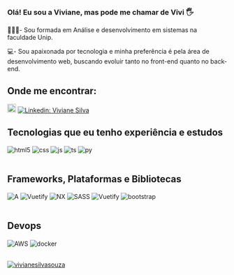 ### Olá! Eu sou a Viviane, mas pode me chamar de Vivi 🖐️

👩🏻‍🎓- Sou formada em Análise e desenvolvimento em sistemas na faculdade Unip. 

💻- Sou apaixonada por tecnologia e minha preferência é pela área de desenvolvimento web, buscando evoluir tanto no front-end quanto no back-end.

## Onde me encontrar:

 <a href = "vivianedasilvasouza2020@gmail.com"><img height="20" src="https://img.shields.io/badge/Gmail-D14836?style=for-the-badge&logo=gmail&logoColor=white" target="_red"></a>
 [![Linkedin: Viviane Silva](https://img.shields.io/badge/-VivianeSilva-blue?style=flat-square&logo=Linkedin&logoColor=white&link=LINK-DO-SEU-LINKEDIN)](https://www.linkedin.com/in/viviane-da-silva-souza-88b6431a5/)

## Tecnologias que eu tenho experiência e estudos 

<div style="display: inline_block">
  <img align="center" alt="html5" src="https://img.shields.io/badge/HTML5-E34F26?style=for-the-badge&logo=html5&logoColor=white" />
  <img align="center" alt="css" src="https://img.shields.io/badge/CSS3-1572B6?style=for-the-badge&logo=css3&logoColor=white" />
  <img align="center" alt="js" src="https://img.shields.io/badge/JavaScript-F7DF1E?style=for-the-badge&logo=javascript&logoColor=black" />
  <img align="center" alt="ts" src="https://img.shields.io/badge/TypeScript-007ACC?style=for-the-badge&logo=typescript&logoColor=white" />
  <img align="center" alt="py" src="https://img.shields.io/badge/python-3670A0?style=for-the-badge&logo=python&logoColor=ffdd54" />
</div><br/>

## Frameworks, Plataformas e Bibliotecas

<div style="display: inline_block">
  <img align="center" alt="A" src="https://img.shields.io/badge/angular.js-%23E23237.svg?style=for-the-badge&logo=angularjs&logoColor=white"/>
  <img align="center" alt="Vuetify" src="https://img.shields.io/badge/vuejs-%2335495e.svg?style=for-the-badge&logo=vuedotjs&logoColor=%234FC08D"/>
  <img align="center" alt="NX" src="https://img.shields.io/badge/Nuxt-002E3B?style=for-the-badge&logo=nuxtdotjs&logoColor=#00DC82"/>
  <img align="center" alt="SASS" src="https://img.shields.io/badge/SASS-hotpink.svg?style=for-the-badge&logo=SASS&logoColor=white"/>
  <img align="center" alt="Vuetify" src="https://img.shields.io/badge/Vuetify-1867C0?style=for-the-badge&logo=vuetify&logoColor=AEDDFF"/>
  <img align="center" alt="bootstrap" src="https://img.shields.io/badge/bootstrap-%23563D7C.svg?style=for-the-badge&logo=bootstrap&logoColor=white"/>
</div><br/>

## Devops

<div style="display: inline_block">
  <img align="center" alt="AWS" src="https://img.shields.io/badge/AWS-%23FF9900.svg?style=for-the-badge&logo=amazon-aws&logoColor=white"/>
  <img align="center" alt="docker" src="https://img.shields.io/badge/docker-%230db7ed.svg?style=for-the-badge&logo=docker&logoColor=white"/>
</div><br/>

[![vivianesilvasouza](https://github-readme-stats.vercel.app/api/top-langs/?username=vivianesilvasouza&theme=highcontrast&layout=compact)](https://github.com/anuraghazra/github-readme-stats)

<!--
**vivianesilvasouza/vivianesilvasouza** is a ✨ _special_ ✨ repository because its `README.md` (this file) appears on your GitHub profile.

Here are some ideas to get you started:

